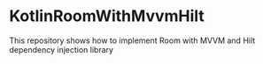 # KotlinRoomWithMvvmHilt
This repository shows how to implement Room with MVVM and Hilt dependency injection library
